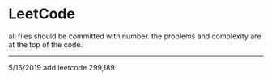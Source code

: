 # LeetCode

all files should be committed with number.
the problems and complexity are at the top of the code.

--------------------------------------------------------

5/16/2019
add leetcode 299,189
